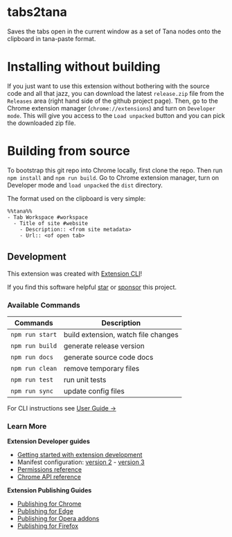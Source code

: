 # tabs2tana

Saves the tabs open in the current window as a set of Tana nodes onto the clipboard in tana-paste format.

# Installing without building
If you just want to use this extension without bothering with the source code and all that jazz, you can download the latest `release.zip` file from the `Releases` area (right hand side of the github project page). Then, go to the Chrome extension manager (`chrome://extensions`) and turn on `Developer mode`. This will give you access to the `Load unpacked` button and you can pick the downloaded zip file.

# Building from source
To bootstrap this git repo into Chrome locally, first clone the repo.
Then run `npm install` and `npm run build`. 
Go to Chrome extension manager, turn on Developer mode and `load unpacked` the `dist` directory.

The format used on the clipboard is very simple:

```
%%tana%%
- Tab Workspace #workspace
  - Title of site #website
    - Description:: <from site metadata>
    - Url:: <of open tab>
```
  
## Development 

This extension was created with [Extension CLI](https://oss.mobilefirst.me/extension-cli/)!

If you find this software helpful [star](https://github.com/MobileFirstLLC/extension-cli/) or [sponsor](https://github.com/sponsors/MobileFirstLLC) this project.


### Available Commands

| Commands | Description |
| --- | --- |
| `npm run start` | build extension, watch file changes |
| `npm run build` | generate release version |
| `npm run docs` | generate source code docs |
| `npm run clean` | remove temporary files |
| `npm run test` | run unit tests |
| `npm run sync` | update config files |

For CLI instructions see [User Guide &rarr;](https://oss.mobilefirst.me/extension-cli/)

### Learn More

**Extension Developer guides**

- [Getting started with extension development](https://developer.chrome.com/extensions/getstarted)
- Manifest configuration: [version 2](https://developer.chrome.com/extensions/manifest) - [version 3](https://developer.chrome.com/docs/extensions/mv3/intro/)
- [Permissions reference](https://developer.chrome.com/extensions/declare_permissions)
- [Chrome API reference](https://developer.chrome.com/docs/extensions/reference/)

**Extension Publishing Guides**

- [Publishing for Chrome](https://developer.chrome.com/webstore/publish)
- [Publishing for Edge](https://docs.microsoft.com/en-us/microsoft-edge/extensions-chromium/publish/publish-extension)
- [Publishing for Opera addons](https://dev.opera.com/extensions/publishing-guidelines/)
- [Publishing for Firefox](https://extensionworkshop.com/documentation/publish/submitting-an-add-on/)
